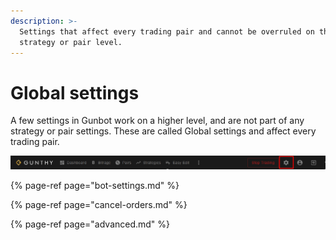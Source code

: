 ```yaml
---
description: >-
  Settings that affect every trading pair and cannot be overruled on the
  strategy or pair level.
---
```


# Global settings

A few settings in Gunbot work on a higher level, and are not part of any strategy or pair settings. These are called Global settings and affect every trading pair.

![Global settings are available under the wheels icon](../../.gitbook/assets/image%20%2844%29.png)

{% page-ref page="bot-settings.md" %}

{% page-ref page="cancel-orders.md" %}

{% page-ref page="advanced.md" %}



